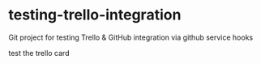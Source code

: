 testing-trello-integration
==========================

Git project for testing Trello &amp; GitHub integration via github service hooks

test the trello card
